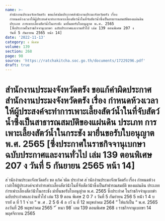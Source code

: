 ```yaml
---
name: >-
  สำนักงานประมงจังหวัดตรัง ขอแก้คำผิดประกาศสำนักงานประมงจังหวัดตรัง เรื่อง
  กำหนดห้วงเวลาให้ผู้ประสงค์จะทำการเพาะเลี้ยงสัตว์น้ำในที่จับสัตว์น้ำซึ่งเป็นสาธารณสมบัติของแผ่นดิน
  ประเภท การเพาะเลี้ยงสัตว์น้ำในกระชัง มายื่นขอรับใบอนุญาต พ.ศ. 2565
  [ซึ่งประกาศในราชกิจจานุเบกษา ฉบับประกาศและงานทั่วไป เล่ม 139 ตอนพิเศษ 207 ง
  วันที่ 5 กันยายน 2565 หน้า 14]
date: '2022-11-13'
category: ง พิเศษ
volume: 139
section: 268
page: 98
source: 'https://ratchakitcha.soc.go.th/documents/17229296.pdf'
draft: true
---
```


# สำนักงานประมงจังหวัดตรัง ขอแก้คำผิดประกาศสำนักงานประมงจังหวัดตรัง เรื่อง กำหนดห้วงเวลาให้ผู้ประสงค์จะทำการเพาะเลี้ยงสัตว์น้ำในที่จับสัตว์น้ำซึ่งเป็นสาธารณสมบัติของแผ่นดิน ประเภท การเพาะเลี้ยงสัตว์น้ำในกระชัง มายื่นขอรับใบอนุญาต พ.ศ. 2565 [ซึ่งประกาศในราชกิจจานุเบกษา ฉบับประกาศและงานทั่วไป เล่ม 139 ตอนพิเศษ 207 ง วันที่ 5 กันยายน 2565 หน้า 14]

ส ํานักงํานประมงจังหวัดตรัง ขอ แก้ค ําผิด ประกําศ ส ํานักงํานประมงจังหวัดตรัง เรื่อง กําหนดห้วงเวลําให้ผู้ประสงค์จะทํากํารเพําะเลี้ยงสัตว์น้ําในที่จับสัตว์น้ําซึ่งเป็นสําธํารณสมบัติ ของแผ่นดิน ประเภท กํารเพําะเลี้ยงสัตว์น้ําในกระชัง มํายื่นขอรับใบอนุญําต พ.ศ. 2565 ซึ่งประกําศ ในรําชกิจจํานุเบกษํา ฉบับประกําศและงํานทั่วไป เล่ม 13 9 ตอน พิเศษ 2 0 7 ง วันที่ 5 กันยํายน 256 5 หน้ํา 1 4 บ รรทั ด ที่ 1 1 จ ําก “ พ .ศ . 2 5 6 4 ล งวั น ที่ 12 พฤษภําคม 2564 ” ให้แก้เป็น “ พ.ศ. 2565 ลงวันที่ 26 พฤษภําคม 2565 ” ้ หนา 98 ่ เลม 139 ตอนพิเศษ 268 ง ราชกิจจานุเบกษา 14 พฤศจิกายน 2565
